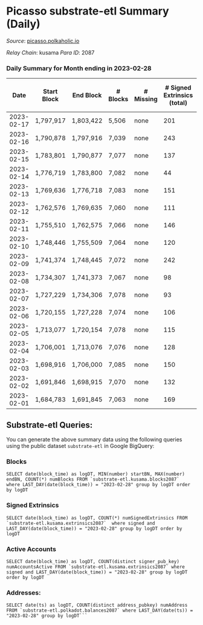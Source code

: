 # Picasso substrate-etl Summary (Daily)

_Source_: [picasso.polkaholic.io](https://picasso.polkaholic.io)

*Relay Chain*: kusama
*Para ID*: 2087



### Daily Summary for Month ending in 2023-02-28


| Date | Start Block | End Block | # Blocks | # Missing | # Signed Extrinsics (total) | # Active Accounts | # Addresses with Balances | # Events | # Transfers | # XCM Transfers In | # XCM Transfers Out |
| ---- | ----------- | --------- | -------- | --------- | --------------------------- | ----------------- | ------------------------- | -------- | ----------- | ------------------ | ------------------- |
| 2023-02-17 | 1,797,917 | 1,803,422 | 5,506 | none  | 201 | 45 |  | 720 | 109  |   |   |
| 2023-02-16 | 1,790,878 | 1,797,916 | 7,039 | none  | 243 | 66 | 2,587 | 18,510 | 2,765  |   |   |
| 2023-02-15 | 1,783,801 | 1,790,877 | 7,077 | none  | 137 | 44 | 2,580 | 17,206 | 2,121  |   |   |
| 2023-02-14 | 1,776,719 | 1,783,800 | 7,082 | none  | 44 | 19 | 2,579 | 15,161 | 652  |   |   |
| 2023-02-13 | 1,769,636 | 1,776,718 | 7,083 | none  | 151 | 38 | 2,569 | 17,569 | 2,326  |   |   |
| 2023-02-12 | 1,762,576 | 1,769,635 | 7,060 | none  | 111 | 42 | 2,551 | 16,204 | 1,349  | 8 ($2,468.07) | 10 ($1,850.65) |
| 2023-02-11 | 1,755,510 | 1,762,575 | 7,066 | none  | 146 | 40 | 2,547 | 16,762 | 1,643  | 8 ($6,177.05) | 8 ($6,832.13) |
| 2023-02-10 | 1,748,446 | 1,755,509 | 7,064 | none  | 120 | 40 | 2,539 | 16,640 | 1,664  | 9 ($6,844.03) | 7 ($1,580.92) |
| 2023-02-09 | 1,741,374 | 1,748,445 | 7,072 | none  | 242 | 57 | 2,532 | 18,663 | 2,860  |   |   |
| 2023-02-08 | 1,734,307 | 1,741,373 | 7,067 | none  | 98 | 35 | 2,526 | 16,350 | 1,548  |   |   |
| 2023-02-07 | 1,727,229 | 1,734,306 | 7,078 | none  | 93 | 42 | 2,518 | 16,092 | 1,270  |   |   |
| 2023-02-06 | 1,720,155 | 1,727,228 | 7,074 | none  | 106 | 49 | 2,504 | 16,299 | 1,461  |   |   |
| 2023-02-05 | 1,713,077 | 1,720,154 | 7,078 | none  | 115 | 33 | 2,499 | 16,487 | 1,527  |   |   |
| 2023-02-04 | 1,706,001 | 1,713,076 | 7,076 | none  | 128 | 45 | 2,490 | 16,580 | 1,553  | 10 ($1,168.70) | 6 ($2,838.27) |
| 2023-02-03 | 1,698,916 | 1,706,000 | 7,085 | none  | 150 | 42 | 2,480 | 17,673 | 2,391  | 14 ($3,864.78) | 24 ($7,107.24) |
| 2023-02-02 | 1,691,846 | 1,698,915 | 7,070 | none  | 132 | 53 | 2,470 | 16,736 | 1,641  | 16 ($9,950.98) | 15 ($2,113.38) |
| 2023-02-01 | 1,684,783 | 1,691,845 | 7,063 | none  | 169 | 58 | 2,457 | 17,684 | 2,285  | 33 ($12,038.53) | 20 ($10,423.43) |

## Substrate-etl Queries:
You can generate the above summary data using the following queries using the public dataset `substrate-etl` in Google BigQuery:


### Blocks
```
SELECT date(block_time) as logDT, MIN(number) startBN, MAX(number) endBN, COUNT(*) numBlocks FROM `substrate-etl.kusama.blocks2087`  where LAST_DAY(date(block_time)) = "2023-02-28" group by logDT order by logDT
```


### Signed Extrinsics
```
SELECT date(block_time) as logDT, COUNT(*) numSignedExtrinsics FROM `substrate-etl.kusama.extrinsics2087`  where signed and LAST_DAY(date(block_time)) = "2023-02-28" group by logDT order by logDT
```


### Active Accounts
```
SELECT date(block_time) as logDT, COUNT(distinct signer_pub_key) numAccountsActive FROM `substrate-etl.kusama.extrinsics2087` where signed and LAST_DAY(date(block_time)) = "2023-02-28" group by logDT order by logDT
```


### Addresses:
```
SELECT date(ts) as logDT, COUNT(distinct address_pubkey) numAddress FROM `substrate-etl.polkadot.balances2087` where LAST_DAY(date(ts)) = "2023-02-28" group by logDT```


